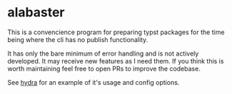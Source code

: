 # alabaster
This is a convencience program for preparing typst packages for the time being where the cli has no
publish functionality.

It has only the bare minimum of error handling and is not actively developed. It may receive new
features as I need them. If you think this is worth maintaining feel free to open PRs to improve
the codebase.

See [hydra] for an example of it's usage and config options.

[hydra]: https://github.com/tingerrr/hydra
